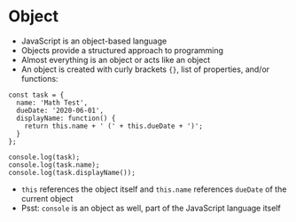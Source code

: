 # Object

* JavaScript is an object-based language
* Objects provide a structured approach to programming
* Almost everything is an object or acts like an object
* An object is created with curly brackets `{}`, list of properties, and/or functions:

```text
const task = {
  name: 'Math Test',
  dueDate: '2020-06-01',
  displayName: function() {
    return this.name + ' (' + this.dueDate + ')';
  }    
};

console.log(task);
console.log(task.name);
console.log(task.displayName());
```

* `this` references the object itself and `this.name` references `dueDate` of the current object
* Psst: `console` is an object as well, part of the JavaScript language itself

